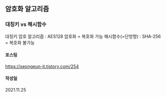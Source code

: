 ## 암호화 알고리즘

### 대칭키 vs 해시함수
대칭키 암호 알고리즘 : AES128 암호화 = 복호화 가능
해시함수(=단방향) : SHA-256 = 복호화 불가능

#### 포스팅
https://seongeun-it.tistory.com/254

#### 작성일
2021.11.25